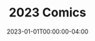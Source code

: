 ---
title: "2023 Comics"
type: "manual-list"
date: 2023-01-01T00:00:00-04:00
draft: false
categories: ["Projects", "Grafald"]
is_subpage: true
exclude_from_nav: true
nav_category: "grafald_years"
manual_links:
    - projects/grafald/comics/98.md
    - projects/grafald/comics/bonus_44.md
    - projects/grafald/comics/bonus_45.md
    - projects/grafald/comics/bonus_46.md
    - projects/grafald/comics/bonus_47.md
    - projects/grafald/comics/bonus_48.md
    - projects/grafald/comics/bonus_49.md
    - projects/grafald/comics/bonus_50.md
    - projects/grafald/comics/bonus_51.md
    - projects/grafald/comics/bonus_52.md
    - projects/grafald/comics/bonus_53.md
    - projects/grafald/comics/bonus_54.md
---